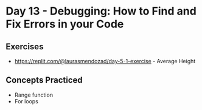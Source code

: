 # Day 13 - Debugging: How to Find and Fix Errors in your Code
## Exercises
- https://replit.com/@laurasmendozad/day-5-1-exercise - Average Height

## Concepts Practiced
- Range function
- For loops
